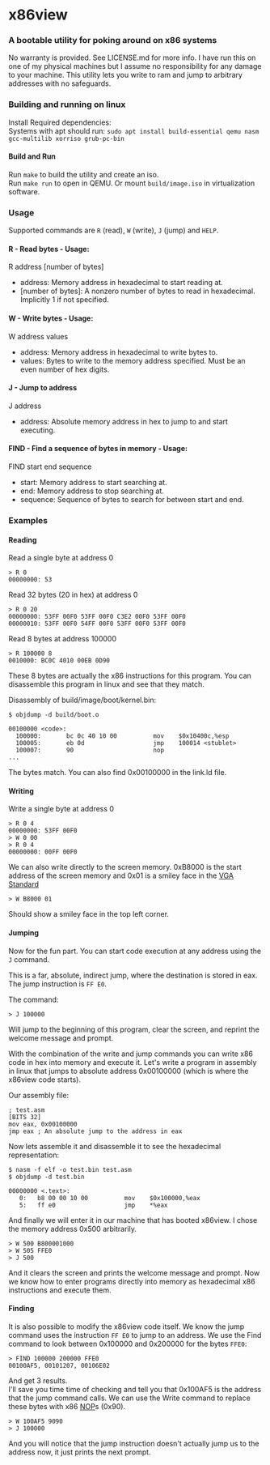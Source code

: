 # x86view
### A bootable utility for poking around on x86 systems
No warranty is provided. See LICENSE.md for more info. I have run this on one of my physical machines but I assume no responsibility for any damage to your machine. This utility lets you write to ram and jump to arbitrary addresses with no safeguards.

### Building and running on linux
Install Required dependencies:  
Systems with apt should run: `sudo apt install build-essential qemu nasm gcc-multilib xorriso grub-pc-bin`

#### Build and Run
Run `make` to build the utility and create an iso.  
Run `make run` to open in QEMU. Or mount `build/image.iso` in virtualization software. 

### Usage
Supported commands are `R` (read), `W` (write), `J` (jump) and `HELP`.
#### R - Read bytes - Usage:
R address [number of bytes]
* address: Memory address in hexadecimal to start reading at.
* [number of bytes]: A nonzero number of bytes to read in hexadecimal. Implicitly 1 if not specified.

#### W - Write bytes - Usage:
W address values
* address: Memory address in hexadecimal to write bytes to.
* values: Bytes to write to the memory address specified. Must be an even number of hex digits.

#### J - Jump to address
J address
* address: Absolute memory address in hex to jump to and start executing. 

#### FIND - Find a sequence of bytes in memory - Usage:
FIND start end sequence
* start: Memory address to start searching at.
* end: Memory address to stop searching at.
* sequence: Sequence of bytes to search for between start and end.

### Examples
#### Reading
Read a single byte at address 0

    > R 0
    00000000: 53

Read 32 bytes (20 in hex) at address 0

    > R 0 20
    00000000: 53FF 00F0 53FF 00F0 C3E2 00F0 53FF 00F0
    00000010: 53FF 00F0 54FF 00F0 53FF 00F0 53FF 00F0

Read 8 bytes at address 100000

    > R 100000 8
    0010000: BC0C 4010 00EB 0D90

These 8 bytes are actually the x86 instructions for this program. You can disassemble this program in linux and see that they match.

Disassembly of build/image/boot/kernel.bin:

    $ objdump -d build/boot.o

    00100000 <code>:
      100000:       bc 0c 40 10 00          mov    $0x10400c,%esp
      100005:       eb 0d                   jmp    100014 <stublet>
      100007:       90                      nop
    ...

The bytes match. You can also find 0x00100000 in the link.ld file.

#### Writing
Write a single byte at address 0

    > R 0 4
    00000000: 53FF 00F0
    > W 0 00
    > R 0 4
    00000000: 00FF 00F0

We can also write directly to the screen memory. 
0xB8000 is the start address of the screen memory and 0x01 is a smiley face in the [VGA Standard](https://en.wikipedia.org/wiki/Code_page_437)

    > W B8000 01

Should show a smiley face in the top left corner.

#### Jumping
Now for the fun part. You can start code execution at any address using the `J` command. 

This is a far, absolute, indirect jump, where the destination is stored in eax. The jump instruction is `FF E0`.

The command:

    > J 100000

Will jump to the beginning of this program, clear the screen, and reprint the welcome message and prompt.

With the combination of the write and jump commands you can write x86 code in hex into memory and execute it. 
Let's write a program in assembly in linux that jumps to absolute address 0x00100000 (which is where the x86view code starts).

Our assembly file:

    ; test.asm
    [BITS 32]
    mov eax, 0x00100000
    jmp eax ; An absolute jump to the address in eax

Now lets assemble it and disassemble it to see the hexadecimal representation:

    $ nasm -f elf -o test.bin test.asm
    $ objdump -d test.bin

    00000000 <.text>:
       0:	b8 00 00 10 00       	mov    $0x100000,%eax
       5:	ff e0                	jmp    *%eax

And finally we will enter it in our machine that has booted x86view. I chose the memory address 0x500 arbitrarily.

    > W 500 B800001000
    > W 505 FFE0
    > J 500

And it clears the screen and prints the welcome message and prompt. Now we know how to enter programs directly into memory as hexadecimal x86 instructions and execute them.

#### Finding
It is also possible to modify the x86view code itself. We know the jump command uses the instruction `FF E0` to jump to an address.
We use the Find command to look between 0x100000 and 0x200000 for the bytes `FFE0`:

    > FIND 100000 200000 FFE0
    00100AF5, 00101207, 00106E02

And get 3 results.  
I'll save you time time of checking and tell you that 0x100AF5 is the address that the jump command calls.
We can use the Write command to replace these bytes with x86 [NOP](https://en.wikipedia.org/wiki/NOP_(code))s (0x90).

    > W 100AF5 9090
    > J 100000

And you will notice that the jump instruction doesn't actually jump us to the address now, it just prints the next prompt.

